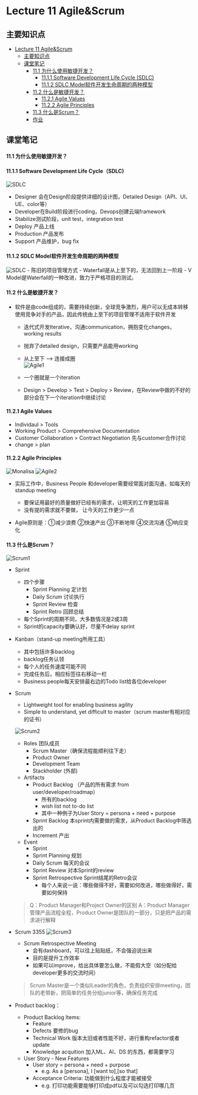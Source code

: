 # Lecture 11 Agile&Scrum

## 主要知识点
- [Lecture 11 Agile&Scrum](#Lecture-11-agilescrum)
  - [主要知识点](#主要知识点)
  - [课堂笔记](#课堂笔记)
  	- [11.1 为什么使用敏捷开发？](#111-为什么使用敏捷开发) 
    	- [11.1.1 Software Development Life Cycle (SDLC)](#1111-software-development-life-cycle-sdlc)
    	- [11.1.2  SDLC Model软件开发生命周期的两种模型](#1112-sdlc-model软件开发生命周期的两种模型)
    - [11.2 什么是敏捷开发？](#112-什么是敏捷开发)
    	- [11.2.1 Agile Values](#1121-agile-values)
    	- [11.2.2 Agile Principles](#1122-agile-principles)
    - [11.3 什么是Scrum？](#113-什么是scrum)
    - [作业](#作业)

## 课堂笔记

#### 11.1 为什么使用敏捷开发？
#### 11.1.1 Software Development Life Cycle（SDLC)
  ![SDLC](./img/SDLC.png)
  - Designer 会在Design阶段提供详细的设计图，Detailed Design（API、UI、UE、color等）
  - Developer在Build阶段进行coding，Devops创建云端framework
  - Stabilize测试阶段，unit test，integration test
  - Deploy 产品上线
  - Production 产品发布
  - Support 产品维护，bug fix



#### 11.1.2 SDLC Model软件开发生命周期的两种模型
  ![SDLC](./img/Vmodel.png)
	- 陈旧的项目管理方式
	- Waterfall是从上至下的，无法回到上一阶段
	- V Model是Waterfall的一种改进，致力于严格项目的测试。
#### 11.2 什么是敏捷开发？
- 软件是由code组成的，需要持续创新，全球竞争激烈，用户可以无成本转移使用竞争对手的产品，因此传统由上至下的项目管理不适用于软件开发
	- 迭代式开发Iterative，沟通communication，拥抱变化changes，working results
	- 抛弃了detailed design，只需要产品能用working
	- 从上至下 —> 连接成圈  
	 ![Agile1](./img/Agile.png)
	
	 - 一个圈就是一个iteration
	 - Design > Develop > Test > Deploy > Review，在Review中做的不好的部分会在下一个iteration中继续讨论
#### 11.2.1 Agile Values

- Individaul > Tools
- Working Product > Comprehensive Documentation
- Customer Collaboration > Contract Negotiation 先与customer合作讨论
- change > plan 
#### 11.2.2 Agile Principles
![Monalisa](./img/Ray.png)
![Agile2](./img/Agile2.png)
  - 实际工作中，Business People 和developer需要经常面对面沟通，如每天的standup meeting
	- 要保证用最好的质量做好已经有的需求，让明天的工作更加容易
	- 没有提的需求就不要做， 让今天的工作更少一点

- Agile原则是：①减少浪费 ②快速产出 ③不断地带 ④交流沟通 ⑤响应变化

#### 11.3 什么是Scrum？
![Scrum1](./img/Methodologies.png)
- Sprint
  - 四个步骤
    - Sprint Planning 定计划
    - Daily Scrum 讨论执行
    - Sprint Review 检查
    - Sprint Retro 回顾总结
  - 每个Sprint的周期不同，大多数情况是2或3周
  - Sprint的capacity要确认好，尽量不delay sprint
  
-  Kanban（stand-up meeting所用工具）
   -  其中包括许多backlog
   -  backlog任务认领
   -  每个人的任务速度可能不同
   -  完成任务后，相应标签往右移动一栏
   -  Business people每天安排最右边的Todo list给各位developer
   
- Scrum
  - Lightweight tool for enabling business agility 
  - Simple to understand, yet difficult to master（scrum master有相对应的证书）
  
  ![Scrum2](./img/Scrum.png)
  
  - Roles 团队成员
    - Scrum Master（确保流程能顺利往下走）
    - Product Owner
    - Development Team
    - Stackholder (外部)
  - Artifacts
    - Product Backlog （产品的所有需求 from user/developer/roadmap）
      - 所有的backlog
      - wish list not to-do list
      - 其中一种例子为User Story = persona + need + purpose
    - Sprint Backlog 本sprint内需要做的需求，从Product Backlog中筛选出的
    - Increment 产出
  - Event
    - Sprint
    - Sprint Planning 规划
    - Daily Scrum 每天的会议
    - Sprint Review 对本Sprint的review
    - Sprint Retrospective Sprint结尾的Retro会议
    	- 每个人来说一说：哪些做得不好，需要如何改进，哪些做得好，需要如何保持 
  > Q：Product Manager和Project Owner的区别
  A：Product Manager管理产品流程全程，Product Owner是团队的一部分，只是把产品的需求进行解释
  
- Scrum 3355
 ![Scrum3](./img/Scrum3355.png)
  
	- Scrum Retrospective Meeting
		- 会有dashboard，可以往上贴贴纸，不会强迫说出来
		- 目的是提升工作效率
		- 如果可以improve，给出具体要怎么做，不能假大空（如分配给developer更多的交流时间）  
  > Scrum Master是一个类似lLeader的角色，负责组织安排meeting，团队的老带新，把简单的任务分给junior等，确保任务完成 

- Product backlog：
	- Product Backlog Items: 
	  - Feature 
	  - Defects 要修的bug
	  - Technical Work 版本太旧或者性能不好，进行重构refactor或者update
	  - Knowledge acquition 加入ML、AI、DS 的东西，都需要学习
	- User Story - New Features
	  - User story = persona + need + purpose
	    - e.g. As a [persona], I [want to],[so that] 
	  - Acceptance Criteria: 功能做到什么程度才能被接受
	    - e.g. 打印功能需要能够打印成pdf以及可以勾选打印哪几页
